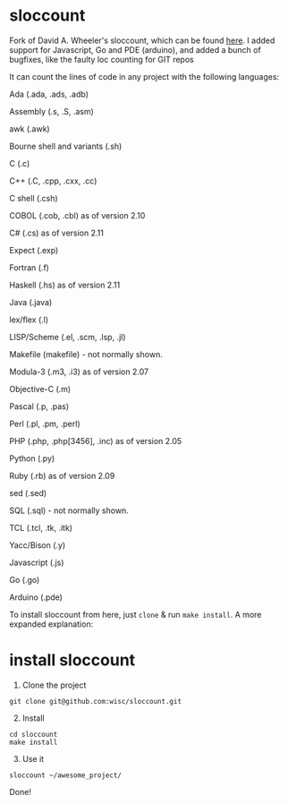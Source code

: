 # sloccount
Fork of David A. Wheeler's sloccount, which can be found [here](http://www.dwheeler.com/sloccount/). I added support for Javascript, Go and PDE (arduino), and added a bunch of bugfixes, like the faulty loc counting for GIT repos

It can count the lines of code in any project with the following languages:

Ada (.ada, .ads, .adb)

Assembly (.s, .S, .asm)

awk (.awk)

Bourne shell and variants (.sh)

C (.c)

C++ (.C, .cpp, .cxx, .cc)

C shell (.csh)

COBOL (.cob, .cbl) as of version 2.10

C# (.cs) as of version 2.11

Expect (.exp)

Fortran (.f)

Haskell (.hs) as of version 2.11

Java (.java)

lex/flex (.l)

LISP/Scheme (.el, .scm, .lsp, .jl)

Makefile (makefile) - not normally shown.

Modula-3 (.m3, .i3) as of version 2.07

Objective-C (.m)

Pascal (.p, .pas)

Perl (.pl, .pm, .perl)

PHP (.php, .php[3456], .inc) as of version 2.05

Python (.py)

Ruby (.rb) as of version 2.09

sed (.sed)

SQL (.sql) - not normally shown.

TCL (.tcl, .tk, .itk)

Yacc/Bison (.y)

Javascript (.js)

Go (.go)

Arduino (.pde)


To install sloccount from here, just `clone` & run `make install`. A more expanded explanation:


# install sloccount

1) Clone the project

```
git clone git@github.com:wisc/sloccount.git
```

2) Install
```
cd sloccount
make install
```

3) Use it
```
sloccount ~/awesome_project/
```

Done!
